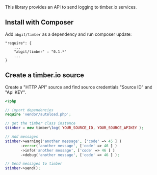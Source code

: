 This library provides an API to send logging to timber.io services.

Install with Composer
------------
Add `abgit/timber` as a dependency and run composer update:

```
"require": {
    ...
    "abgit/timber" : "0.1.*"
    ...
}
```

Create a timber.io source
------------
Create a "HTTP API" source and find source credentials "Source ID" and "Api KEY".


```php
<?php

// import dependencies
require 'vendor/autoload.php';

// get the timber class instance
$timber = new timber\log( YOUR_SOURCE_ID, YOUR_SOURCE_APIKEY );

// Add messages
$timber->warning('another message', ['code' => 45 ] )
       ->error('another message', ['code' => 46 ] )
       ->info('another message', ['code' => 46 ] )
       ->debug('another message', ['code' => 46 ] );

// Send messages to timber
$timber->send(); 
```
